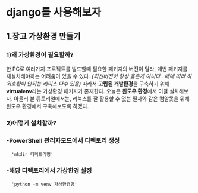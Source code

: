 # django를 사용해보자

## 1.장고 가상환경 만들기
### 1)왜 가상환경이 필요할까?
한 PC로 여러가지 프로젝트를 빌드할때 필요한 패키지의 버전이 달라, 매번 패키지를 재설치해야하는 어려움이 있을 수 있다.
*(최신버전이 항상 옳은게 아니다...때에 따라 하위호환이 안되는 케이스 다수 있음)*
따라서 **고립된 개발환경**을 구축하기 위해 **virtualenv**라는 가상환경 패키지가 존재한다. 
오늘은 **윈도우 환경**에서 이걸 설치해보자.
아울러 본 튜토리얼에서는, 리눅스를 잘 활용할 수 없는 필자와 같은 컴알못을 위해 윈도우 환경에서 구축해보도록 하겠다.

### 2)어떻게 설치할까?
###   -PowerShell 관리자모드에서 디렉토리 생성
      'mkdir 디렉토리명'
###   -해당 디렉토리에서 가상환경 설정
      'python -m venv 가상환경명'


